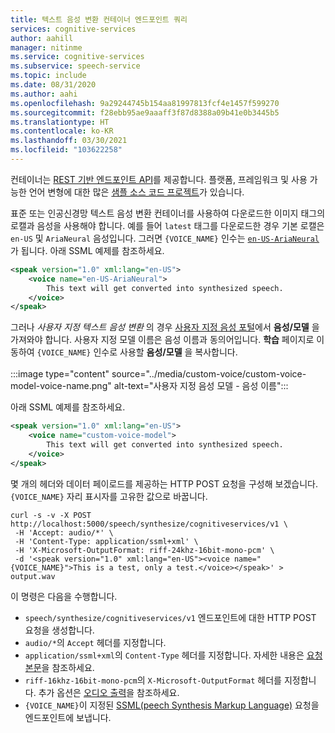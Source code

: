 ```yaml
---
title: 텍스트 음성 변환 컨테이너 엔드포인트 쿼리
services: cognitive-services
author: aahill
manager: nitinme
ms.service: cognitive-services
ms.subservice: speech-service
ms.topic: include
ms.date: 08/31/2020
ms.author: aahi
ms.openlocfilehash: 9a29244745b154aa81997813fcf4e1457f599270
ms.sourcegitcommit: f28ebb95ae9aaaff3f87d8388a09b41e0b3445b5
ms.translationtype: HT
ms.contentlocale: ko-KR
ms.lasthandoff: 03/30/2021
ms.locfileid: "103622258"
---
```

컨테이너는 [REST 기반 엔드포인트 API](../rest-text-to-speech.md)를 제공합니다. 플랫폼, 프레임워크 및 사용 가능한 언어 변형에 대한 많은 [샘플 소스 코드 프로젝트](https://github.com/Azure-Samples/Cognitive-Speech-TTS)가 있습니다.

표준 또는 인공신경망 텍스트 음성 변환 컨테이너를 사용하여 다운로드한 이미지 태그의 로캘과 음성을 사용해야 합니다. 예를 들어 `latest` 태그를 다운로드한 경우 기본 로캘은 `en-US` 및 `AriaNeural` 음성입니다. 그러면 `{VOICE_NAME}` 인수는 [`en-US-AriaNeural`](../language-support.md#neural-voices)가 됩니다. 아래 SSML 예제를 참조하세요.

```xml
<speak version="1.0" xml:lang="en-US">
    <voice name="en-US-AriaNeural">
        This text will get converted into synthesized speech.
    </voice>
</speak>
```

그러나 *사용자 지정 텍스트 음성 변환* 의 경우 [사용자 지정 음성 포털](https://aka.ms/custom-voice-portal)에서 **음성/모델** 을 가져와야 합니다. 사용자 지정 모델 이름은 음성 이름과 동의어입니다. **학습** 페이지로 이동하여 `{VOICE_NAME}` 인수로 사용할 **음성/모델** 을 복사합니다.
<br><br>
:::image type="content" source="../media/custom-voice/custom-voice-model-voice-name.png" alt-text="사용자 지정 음성 모델 - 음성 이름":::

아래 SSML 예제를 참조하세요.

```xml
<speak version="1.0" xml:lang="en-US">
    <voice name="custom-voice-model">
        This text will get converted into synthesized speech.
    </voice>
</speak>
```

몇 개의 헤더와 데이터 페이로드를 제공하는 HTTP POST 요청을 구성해 보겠습니다. `{VOICE_NAME}` 자리 표시자를 고유한 값으로 바꿉니다.

```curl
curl -s -v -X POST http://localhost:5000/speech/synthesize/cognitiveservices/v1 \
 -H 'Accept: audio/*' \
 -H 'Content-Type: application/ssml+xml' \
 -H 'X-Microsoft-OutputFormat: riff-24khz-16bit-mono-pcm' \
 -d '<speak version="1.0" xml:lang="en-US"><voice name="{VOICE_NAME}">This is a test, only a test.</voice></speak>' > output.wav
```


이 명령은 다음을 수행합니다.

* `speech/synthesize/cognitiveservices/v1` 엔드포인트에 대한 HTTP POST 요청을 생성합니다.
* `audio/*`의 `Accept` 헤더를 지정합니다.
* `application/ssml+xml`의 `Content-Type` 헤더를 지정합니다. 자세한 내용은 [요청 본문](../rest-text-to-speech.md#request-body)을 참조하세요.
* `riff-16khz-16bit-mono-pcm`의 `X-Microsoft-OutputFormat` 헤더를 지정합니다. 추가 옵션은 [오디오 출력](../rest-text-to-speech.md#audio-outputs)을 참조하세요.
* `{VOICE_NAME}`이 지정된 [SSML(peech Synthesis Markup Language)](../speech-synthesis-markup.md) 요청을 엔드포인트에 보냅니다.
